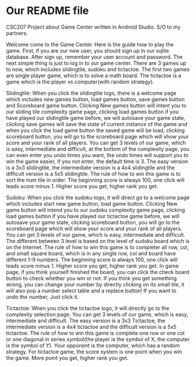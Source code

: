# Our README file
CSC207 Project about Game Center written in Android Studio. S/O to my partners.

Welcome come to the Game Center. Here is the guide how to play the game.
First, if you are our new user, you should sign up in our sqlite database. After
sign up, remember your user account and password. The next simple thing is just to log in to our game
center. There are 3 games up to now, which includes slidingtile, sudoku and tictactoe. The first two
games are single player game, which is to solve a math board. The tictactoe is a game which is the
player vs computer(with random strategy).

Slidingtile: When you click the slidingtile logo, there is a welcome page which includes new games
button, load games button, save games button and Scoreboard game button. Clicking New games button
will intent you to our sliding tile complexity game page, clicking load games button if you
have played our slidingtile game before, we will autosave your game state, clicking save games will
save the state of current instance of the game and when you click the load game button the saved
game will be load, clicking scoreboard button, you will go to the scoreboard page which will show
your score and your rank of all players. You can get 3 levels of our game, which is easy, intermediate
and difficult, at the bottom of the complexity page, you can even enter you undo times you want, the
undo times will support you to win the game easier, if you not enter, the default time is 3. The
easy version is a 3x3 slidingtile, the intermediate version is a 4x4 slidingtile and the difficult
version is a 5x5 slidingtile. The rule of how to win this game is to sort the num tile in order. The
beginning score is always 100, one click will leads score minus 1. Higher score you get, higher rank
you get.

Sudoku: When you click the sudoku logo, it will direct go to a welcome page which includes start new
game button, load game button. Clicking New game button will intend you to our sudoku complexity game
page, clicking load games button if you have played our tictactoe game before, we will autosave your
game state, clicking scoreboard button, you will go to the scoreboard page which will show your
score and your rank of all players. You can get 3 levels of our game, which is easy, intermediate
and difficult. The different between 3 level is based on the level of sudoku board which is on the
Internet. The rule of how to win this game is to completer all row, col, and small square board, which
is in any single row, col and board have different 1-9 numbers. The beginning score is always 100,
one click will leads score minus 1. Higher score you get, higher rank you get. In game page, if you
think yourself finished the board, you can click the check board button to check whether you win or
not. If you think you get something wrong, you can change your number by directly clicking on its
small tile, it will also pop a number select table and a replace button! If you want to undo the
number, Just click it.

Tictactoe: When you click the tictactoe logo, it will directly go to the complexity selection page.
You can get 3 levels of our game, which is easy, intermediate and difficult. The easy version is a
3x3 Tictactoe, the intermediate version is a 4x4 tictactoe and the difficult version is a 5x5
tictactoe. The rule of how to win this game is complete one row or one col or one diagonal in series
symbol(the player is the symbol of X, the computer is the symbol of Y). Your opponent is the computer,
which has a random strategy. For tictactoe game, the score system is one point when you win the game.
More point you get, higher rank you get.
